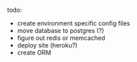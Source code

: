 todo: 
  - create environment specific config files
  - move database to postgres (?)
  - figure out redis or memcached
  - deploy site (heroku?)
  - create ORM
